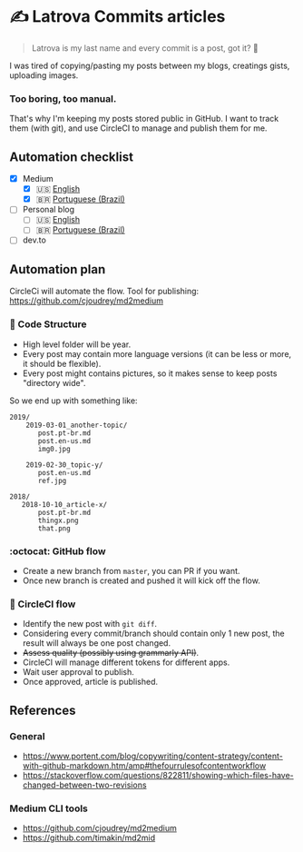# ✍️ Latrova Commits articles

> Latrova is my last name and every commit is a post, got it? 🤙

I was tired of copying/pasting my posts between my blogs, creatings gists, uploading images.

### Too boring, too manual.

That's why I'm keeping my posts stored public in GitHub. I want to track them (with git), and use CircleCI to manage and publish them for me.

## Automation checklist

- [x] Medium
  - [x] 🇺🇸 [English](https://medium.com/@guilhermelatrova/)
  - [x] 🇧🇷 [Portuguese (Brazil)](https://medium.com/@guilhermelatrova_ptbr/)
- [ ] Personal blog
  - [ ] 🇺🇸 [English](http://www.latrovacommits.com/en/)
  - [ ] 🇧🇷 [Portuguese (Brazil)](http://www.latrovacommits.com/pt/)
- [ ] dev.to

## Automation plan

CircleCi will automate the flow.
Tool for publishing: https://github.com/cjoudrey/md2medium

### 🧬 Code Structure

- High level folder will be year.
- Every post may contain more language versions (it can be less or more, it should be flexible).
- Every post might contains pictures, so it makes sense to keep posts "directory wide".

So we end up with something like:

```
2019/
    2019-03-01_another-topic/
       post.pt-br.md
       post.en-us.md
       img0.jpg

    2019-02-30_topic-y/
       post.en-us.md
       ref.jpg

2018/
   2018-10-10_article-x/
       post.pt-br.md
       thingx.png
       that.png
```

### :octocat: GitHub flow

- Create a new branch from `master`, you can PR if you want.
- Once new branch is created and pushed it will kick off the flow.

### 🤖 CircleCI flow

- Identify the new post with `git diff`.
- Considering every commit/branch should contain only 1 new post, the result will always be one post changed.
- ~~Assess quality (possibly using grammarly API)~~.
- CircleCI will manage different tokens for different apps.
- Wait user approval to publish.
- Once approved, article is published.

## References

### General
- https://www.portent.com/blog/copywriting/content-strategy/content-with-github-markdown.htm/amp#thefourrulesofcontentworkflow
- https://stackoverflow.com/questions/822811/showing-which-files-have-changed-between-two-revisions

### Medium CLI tools
- https://github.com/cjoudrey/md2medium
- https://github.com/timakin/md2mid
